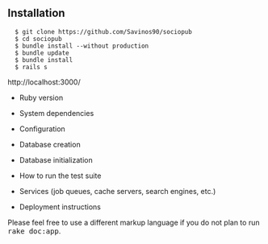 ## Installation
```  
  $ git clone https://github.com/Savinos90/sociopub  
  $ cd sociopub
  $ bundle install --without production
  $ bundle update
  $ bundle install
  $ rails s
```
http://localhost:3000/ 
* Ruby version

* System dependencies
  
* Configuration
  
* Database creation
  
* Database initialization

* How to run the test suite

* Services (job queues, cache servers, search engines, etc.)

* Deployment instructions


Please feel free to use a different markup language if you do not plan to run
<tt>rake doc:app</tt>.
